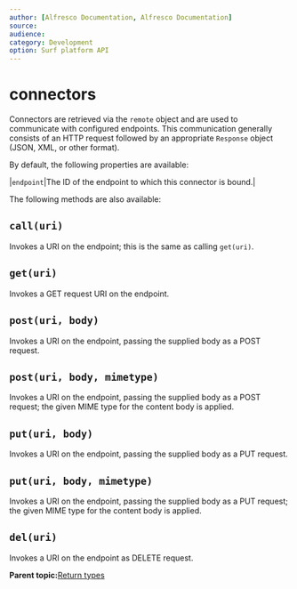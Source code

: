```yaml
---
author: [Alfresco Documentation, Alfresco Documentation]
source: 
audience: 
category: Development
option: Surf platform API
---
```


# connectors

Connectors are retrieved via the `remote` object and are used to communicate with configured endpoints. This communication generally consists of an HTTP request followed by an appropriate `Response` object \(JSON, XML, or other format\).

By default, the following properties are available:

|`endpoint`|The ID of the endpoint to which this connector is bound.|

The following methods are also available:

## `call(uri)`

Invokes a URI on the endpoint; this is the same as calling `get(uri)`.

## `get(uri)`

Invokes a GET request URI on the endpoint.

## `post(uri, body)`

Invokes a URI on the endpoint, passing the supplied body as a POST request.

## `post(uri, body, mimetype)`

Invokes a URI on the endpoint, passing the supplied body as a POST request; the given MIME type for the content body is applied.

## `put(uri, body)`

Invokes a URI on the endpoint, passing the supplied body as a PUT request.

## `put(uri, body, mimetype)`

Invokes a URI on the endpoint, passing the supplied body as a PUT request; the given MIME type for the content body is applied.

## `del(uri)`

Invokes a URI on the endpoint as DELETE request.

**Parent topic:**[Return types](../references/APISurf-returntypes.md)

